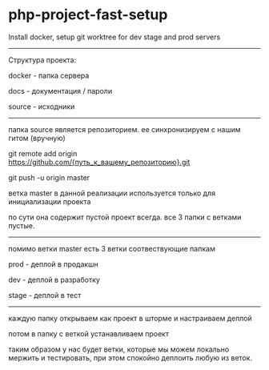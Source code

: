 # php-project-fast-setup
Install docker, setup git worktree for dev stage and prod servers

---

Структура проекта:

docker - папка сервера

docs - документация / пароли

source - исходники

---

папка source является репозиторием. ее синхронизируем с нашим гитом (вручную)

git remote add origin https://github.com/{путь_к_вашему_репозиторию}.git

git push -u origin master

ветка master в данной реализации используется только для инициализации проекта

по сути она содержит пустой проект всегда. все 3 папки с ветками пустые.

---

помимо ветки master есть 3 ветки соотвествующие папкам


prod - деплой в продакшн

dev - деплой в разработку

stage - деплой в тест

---

каждую папку открываем как проект в шторме и настраиваем деплой


потом в папку с веткой устанавливаем проект


таким образом у нас будет ветки, которые мы можем локально мержить и тестировать, при этом спокойно  деплоить любую из веток.







